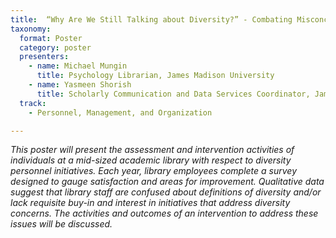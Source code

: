 ```yaml
---
title:  “Why Are We Still Talking about Diversity?” - Combating Misconceptions in an Academic Library
taxonomy:
  format: Poster
  category: poster
  presenters:
    - name: Michael Mungin
	  title: Psychology Librarian, James Madison University
    - name: Yasmeen Shorish
	  title: Scholarly Communication and Data Services Coordinator, James Madison University 
  track:
    - Personnel, Management, and Organization

---
```

_This poster will present the assessment and intervention activities of individuals at a mid-sized academic library with respect to diversity personnel initiatives. Each year, library employees complete a survey designed to gauge satisfaction and areas for improvement. Qualitative data suggest that library staff are confused about definitions of diversity and/or lack requisite buy-in and interest in initiatives that address diversity concerns. The activities and outcomes of an intervention to address these issues will be discussed._